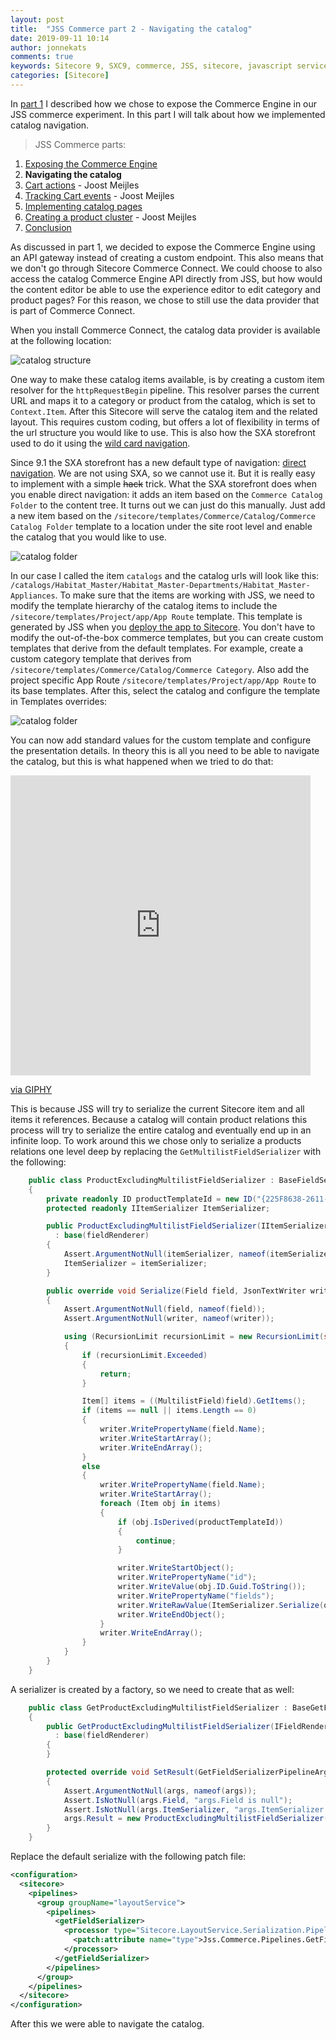 ```yaml
---
layout: post
title:  "JSS Commerce part 2 - Navigating the catalog"
date: 2019-09-11 10:14
author: jonnekats
comments: true
keywords: Sitecore 9, SXC9, commerce, JSS, sitecore, javascript services
categories: [Sitecore]
---
```

In [part 1](../exposing-the-commerce-engine) I described how we chose to expose the Commerce Engine in our JSS commerce experiment. In this part I will talk about how we implemented catalog navigation. 

<!--more-->

> JSS Commerce parts:
1. [Exposing the Commerce Engine](/2019/exposing-the-commerce-engine/)
2. **Navigating the catalog**
3. [Cart actions](https://joost.meijles.com/jss_cart_actions/) - Joost Meijles
4. [Tracking Cart events](https://joost.meijles.com/jss_tracking_commerce/) - Joost Meijles
5. [Implementing catalog pages](/2019/implement-catalog-pages/)
6. [Creating a product cluster](https://joost.meijles.com/jss_product_cluster/) - Joost Meijles
7. [Conclusion](/2019/jss-commerce-conclusion/)

As discussed in part 1, we decided to expose the Commerce Engine using an API gateway instead of creating a custom endpoint. This also means that we don't go through Sitecore Commerce Connect. We could choose to also access the catalog Commerce Engine API directly from JSS, but how would the content editor be able to use the experience editor to edit category and product pages? For this reason, we chose to still use the data provider that is part of Commerce Connect. 

When you install Commerce Connect, the catalog data provider is available at the following location:

![catalog structure](/assets/images/navigating-the-catalog/catalog-location.jpg)

One way to make these catalog items available, is by creating a custom item resolver for the `httpRequestBegin` pipeline. This resolver parses the current URL and maps it to a category or product from the catalog, which is set to `Context.Item`. After this Sitecore will serve the catalog item and the related layout. This requires custom coding, but offers a lot of flexibility in terms of the url structure you would like to use. This is also how the SXA storefront used to do it using the [wild card navigation](https://doc.sitecore.com/users/91/sitecore-experience-commerce/en/navigation-methods.html). 

Since 9.1 the SXA storefront has a new default type of navigation: [direct navigation](https://doc.sitecore.com/users/91/sitecore-experience-commerce/en/enable-direct-navigation.html). We are not using SXA, so we cannot use it. But it is really easy to implement with a simple ~~hack~~ trick. What the SXA storefront does when you enable direct navigation: it adds an item based on the `Commerce Catalog Folder` to the content tree. It turns out we can just do this manually. Just add a new item based on the `/sitecore/templates/Commerce/Catalog/Commerce Catalog Folder` template to a location under the site root level and enable the catalog that you would like to use.

![catalog folder](/assets/images/navigating-the-catalog/catalog-folder.jpg)

In our case I called the item `catalogs` and the catalog urls will look like this: `/catalogs/Habitat_Master/Habitat_Master-Departments/Habitat_Master-Appliances`. To make sure that the items are working with JSS, we need to modify the template hierarchy of the catalog items to include the `/sitecore/templates/Project/app/App Route` template. This template is generated by JSS when you [deploy the app to Sitecore](https://jss.sitecore.com/docs/getting-started/app-deployment). You don't have to modify the out-of-the-box commerce templates, but you can create custom templates that derive from the default templates. For example, create a custom category template that derives from `/sitecore/templates/Commerce/Catalog/Commerce Category`. Also add the project specific App Route `/sitecore/templates/Project/app/App Route` to its base templates. After this, select the catalog and configure the template in Templates overrides: 

![catalog folder](/assets/images/navigating-the-catalog/templates.jpg)

You can now add standard values for the custom template and configure the presentation details. In theory this is all you need to be able to navigate the catalog, but this is what happened when we tried to do that:

<iframe src="https://giphy.com/embed/A5cMONNFFwPgA" width="480" height="480" frameBorder="0" class="giphy-embed" allowFullScreen></iframe><p><a href="https://giphy.com/gifs/A5cMONNFFwPgA">via GIPHY</a></p>

This is because JSS will try to serialize the current Sitecore item and all items it references. Because a catalog will contain product relations this process will try to serialize the entire catalog and eventually end up in an infinite loop. To work around this we chose only to serialize a products relations one level deep by replacing the `GetMultilistFieldSerializer` with the following:

``` csharp
    public class ProductExcludingMultilistFieldSerializer : BaseFieldSerializer
    {
        private readonly ID productTemplateId = new ID("{225F8638-2611-4841-9B89-19A5440A1DA1}");
        protected readonly IItemSerializer ItemSerializer;

        public ProductExcludingMultilistFieldSerializer(IItemSerializer itemSerializer, IFieldRenderer fieldRenderer)
          : base(fieldRenderer)
        {
            Assert.ArgumentNotNull(itemSerializer, nameof(itemSerializer));
            ItemSerializer = itemSerializer;
        }

        public override void Serialize(Field field, JsonTextWriter writer)
        {
            Assert.ArgumentNotNull(field, nameof(field));
            Assert.ArgumentNotNull(writer, nameof(writer));

            using (RecursionLimit recursionLimit = new RecursionLimit(string.Format("{0}|{1}|{2}", GetType().FullName, field.Item.ID, field.ID), 1))
            {
                if (recursionLimit.Exceeded)
                {
                    return;
                }

                Item[] items = ((MultilistField)field).GetItems();
                if (items == null || items.Length == 0)
                {
                    writer.WritePropertyName(field.Name);
                    writer.WriteStartArray();
                    writer.WriteEndArray();
                }
                else
                {
                    writer.WritePropertyName(field.Name);
                    writer.WriteStartArray();
                    foreach (Item obj in items)
                    {
                        if (obj.IsDerived(productTemplateId))
                        {
                            continue;
                        }

                        writer.WriteStartObject();
                        writer.WritePropertyName("id");
                        writer.WriteValue(obj.ID.Guid.ToString());
                        writer.WritePropertyName("fields");
                        writer.WriteRawValue(ItemSerializer.Serialize(obj));
                        writer.WriteEndObject();
                    }
                    writer.WriteEndArray();
                }
            }
        }
    }
```

A serializer is created by a factory, so we need to create that as well:

``` csharp
    public class GetProductExcludingMultilistFieldSerializer : BaseGetFieldSerializer
    {
        public GetProductExcludingMultilistFieldSerializer(IFieldRenderer fieldRenderer)
          : base(fieldRenderer)
        {
        }

        protected override void SetResult(GetFieldSerializerPipelineArgs args)
        {
            Assert.ArgumentNotNull(args, nameof(args));
            Assert.IsNotNull(args.Field, "args.Field is null");
            Assert.IsNotNull(args.ItemSerializer, "args.ItemSerializer is null");
            args.Result = new ProductExcludingMultilistFieldSerializer(args.ItemSerializer, FieldRenderer);
        }
    }
```

Replace the default serialize with the following patch file:

``` xml
<configuration>
  <sitecore>
    <pipelines>
      <group groupName="layoutService">
        <pipelines>
          <getFieldSerializer>
            <processor type="Sitecore.LayoutService.Serialization.Pipelines.GetFieldSerializer.GetMultilistFieldSerializer, Sitecore.LayoutService" resolve="true">
              <patch:attribute name="type">Jss.Commerce.Pipelines.GetFieldSerializer.GetProductExcludingMultilistFieldSerializer, Jss.Commerce</patch:attribute>
            </processor>
          </getFieldSerializer>
        </pipelines>
      </group>
    </pipelines>
  </sitecore>
</configuration>
```

After this we were able to navigate the catalog.